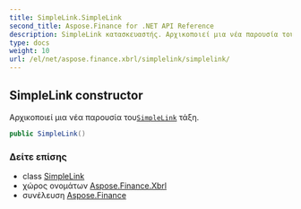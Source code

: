 ```yaml
---
title: SimpleLink.SimpleLink
second_title: Aspose.Finance for .NET API Reference
description: SimpleLink κατασκευαστής. Αρχικοποιεί μια νέα παρουσία τουSimpleLink τάξη.
type: docs
weight: 10
url: /el/net/aspose.finance.xbrl/simplelink/simplelink/
---
```

## SimpleLink constructor

Αρχικοποιεί μια νέα παρουσία του[`SimpleLink`](../) τάξη.

```csharp
public SimpleLink()
```

### Δείτε επίσης

* class [SimpleLink](../)
* χώρος ονομάτων [Aspose.Finance.Xbrl](../../simplelink/)
* συνέλευση [Aspose.Finance](../../../)


